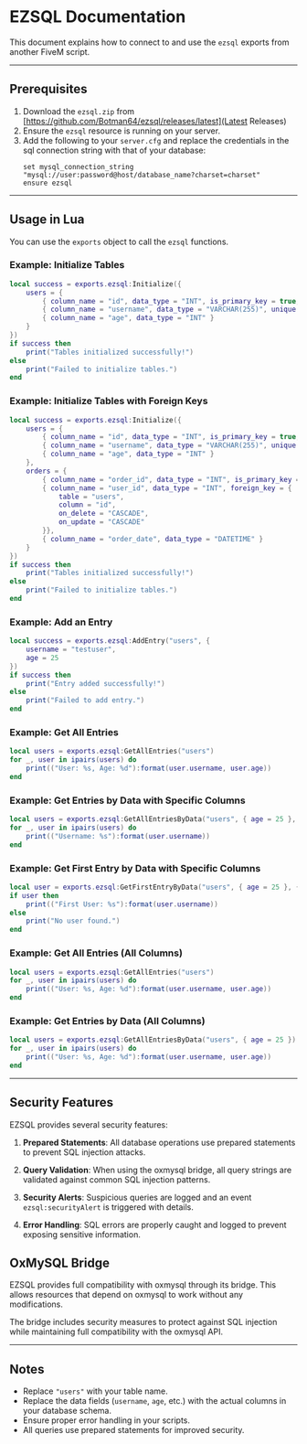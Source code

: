 # EZSQL Documentation

This document explains how to connect to and use the `ezsql` exports from another FiveM script.

---

## Prerequisites

1. Download the `ezsql.zip` from [https://github.com/Botman64/ezsql/releases/latest](Latest Releases)
2. Ensure the `ezsql` resource is running on your server.
3. Add the following to your `server.cfg` and replace the credentials in the sql connection string with that of your database:
   ```
   set mysql_connection_string "mysql://user:password@host/database_name?charset=charset"
   ensure ezsql
   ```

---

## Usage in Lua

You can use the `exports` object to call the `ezsql` functions.

### Example: Initialize Tables
```lua
local success = exports.ezsql:Initialize({
    users = {
        { column_name = "id", data_type = "INT", is_primary_key = true, auto_increment = true },
        { column_name = "username", data_type = "VARCHAR(255)", unique = true },
        { column_name = "age", data_type = "INT" }
    }
})
if success then
    print("Tables initialized successfully!")
else
    print("Failed to initialize tables.")
end
```

### Example: Initialize Tables with Foreign Keys
```lua
local success = exports.ezsql:Initialize({
    users = {
        { column_name = "id", data_type = "INT", is_primary_key = true, auto_increment = true },
        { column_name = "username", data_type = "VARCHAR(255)", unique = true },
        { column_name = "age", data_type = "INT" }
    },
    orders = {
        { column_name = "order_id", data_type = "INT", is_primary_key = true, auto_increment = true },
        { column_name = "user_id", data_type = "INT", foreign_key = {
            table = "users",
            column = "id",
            on_delete = "CASCADE",
            on_update = "CASCADE"
        }},
        { column_name = "order_date", data_type = "DATETIME" }
    }
})
if success then
    print("Tables initialized successfully!")
else
    print("Failed to initialize tables.")
end
```

### Example: Add an Entry
```lua
local success = exports.ezsql:AddEntry("users", {
    username = "testuser",
    age = 25
})
if success then
    print("Entry added successfully!")
else
    print("Failed to add entry.")
end
```

### Example: Get All Entries
```lua
local users = exports.ezsql:GetAllEntries("users")
for _, user in ipairs(users) do
    print(("User: %s, Age: %d"):format(user.username, user.age))
end
```

### Example: Get Entries by Data with Specific Columns
```lua
local users = exports.ezsql:GetAllEntriesByData("users", { age = 25 }, { "username" })
for _, user in ipairs(users) do
    print(("Username: %s"):format(user.username))
end
```

### Example: Get First Entry by Data with Specific Columns
```lua
local user = exports.ezsql:GetFirstEntryByData("users", { age = 25 }, { "username" })
if user then
    print(("First User: %s"):format(user.username))
else
    print("No user found.")
end
```

### Example: Get All Entries (All Columns)
```lua
local users = exports.ezsql:GetAllEntries("users")
for _, user in ipairs(users) do
    print(("User: %s, Age: %d"):format(user.username, user.age))
end
```

### Example: Get Entries by Data (All Columns)
```lua
local users = exports.ezsql:GetAllEntriesByData("users", { age = 25 })
for _, user in ipairs(users) do
    print(("User: %s, Age: %d"):format(user.username, user.age))
end
```

---

## Security Features

EZSQL provides several security features:

1. **Prepared Statements**: All database operations use prepared statements to prevent SQL injection attacks.

2. **Query Validation**: When using the oxmysql bridge, all query strings are validated against common SQL injection patterns.

3. **Security Alerts**: Suspicious queries are logged and an event `ezsql:securityAlert` is triggered with details.

4. **Error Handling**: SQL errors are properly caught and logged to prevent exposing sensitive information.

## OxMySQL Bridge

EZSQL provides full compatibility with oxmysql through its bridge. This allows resources that depend on oxmysql to work without any modifications.

The bridge includes security measures to protect against SQL injection while maintaining full compatibility with the oxmysql API.

---

## Notes

- Replace `"users"` with your table name.
- Replace the data fields (`username`, `age`, etc.) with the actual columns in your database schema.
- Ensure proper error handling in your scripts.
- All queries use prepared statements for improved security.
